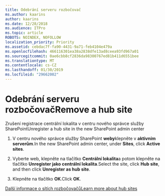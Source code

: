 ```yaml
---
title: Odebrání serveru rozbočovač
ms.author: kaarins
author: kaarins
ms.date: 12/28/2018
ms.audience: ITPro
ms.topic: article
ROBOTS: NOINDEX, NOFOLLOW
localization_priority: Priority
ms.assetid: cebdac7f-fa90-4431-9a71-feb4104e479a
ms.openlocfilehash: 466116301ea38a2838dfe13ad8ceea93fd967a01
ms.sourcegitcommit: 0ae6cbb8cf2836da98300767ed81b411d6551bee
ms.translationtype: MT
ms.contentlocale: cs-CZ
ms.lasthandoff: 01/30/2019
ms.locfileid: "29662002"
---
```

# <a name="remove-a-hub-site"></a><span data-ttu-id="40e49-102">Odebrání serveru rozbočovač</span><span class="sxs-lookup"><span data-stu-id="40e49-102">Remove a hub site</span></span>

<span data-ttu-id="40e49-103">Zrušení registrace centrální lokalita v centru nového správce služby SharePoint</span><span class="sxs-lookup"><span data-stu-id="40e49-103">Unregister a hub site in the new SharePoint admin center</span></span>
  
1. <span data-ttu-id="40e49-104">V centru nového správce služby SharePoint **weby**klepněte v **aktivním serverům**.</span><span class="sxs-lookup"><span data-stu-id="40e49-104">In the new SharePoint admin center, under **Sites**, click **Active sites**.</span></span> 
    
2. <span data-ttu-id="40e49-105">Vyberte web, klepněte na tlačítko **Centrální lokalita**a potom klepněte na tlačítko **Unregister jako centrální lokalita**.</span><span class="sxs-lookup"><span data-stu-id="40e49-105">Select the site, click **Hub site**, and then click **Unregister as hub site**.</span></span> 
    
3. <span data-ttu-id="40e49-106">Klepněte na tlačítko **OK**.</span><span class="sxs-lookup"><span data-stu-id="40e49-106">Click **OK**.</span></span> 
    
[<span data-ttu-id="40e49-107">Další informace o sítích rozbočovačů</span><span class="sxs-lookup"><span data-stu-id="40e49-107">Learn more about hub sites</span></span>](https://support.office.com/article/what-is-a-sharepoint-hub-site-fe26ae84-14b7-45b6-a6d1-948b3966427f?ui=en-US&amp;rs=en-US&amp;ad=US)
  

